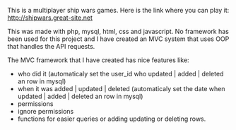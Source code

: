 This is a multiplayer ship wars games.
Here is the link where you can play it: http://shipwars.great-site.net

This was made with php, mysql, html, css and javascript.
No framework has been used for this project and I have created an MVC system that uses OOP that handles the API requests.

The MVC framework that I have created has nice features like:
 - who did it (automaticaly set the user_id who updated | added | deleted an row in mysql)
 - when it was added | updated | deleted (automaticaly set the date when updated | added | deleted an row in mysql)
 - permissions
 - ignore permissions
 - functions for easier queries or adding updating or deleting rows.
